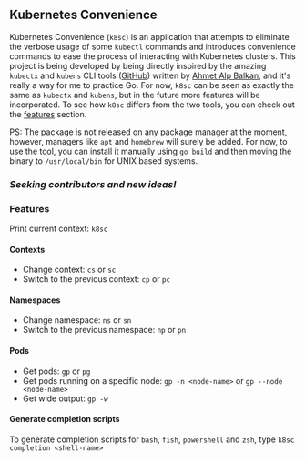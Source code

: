 ## Kubernetes Convenience

Kubernetes Convenience (`k8sc`) is an application that attempts to eliminate the verbose usage of some `kubectl` commands 
and introduces convenience commands to ease the process of interacting with Kubernetes clusters. This project is
being developed by being directly inspired by the amazing `kubectx` and `kubens` CLI tools ([GitHub](https://github.com/ahmetb/kubectx))
written by [Ahmet Alp Balkan](https://github.com/ahmetb), and it's really a way for me to practice Go.
For now, `k8sc` can be seen as exactly the same as `kubectx` and `kubens`, but in the future more features will be 
incorporated. To see how `k8sc` differs from the two tools, you can check out the [features](#Features) section.

PS: The package is not released on any package manager at the moment, however, managers like `apt` and `homebrew` will
surely be added. For now, to use the tool, you can install it manually using `go build` and then moving the binary to 
`/usr/local/bin` for UNIX based systems.

### *Seeking contributors and new ideas!*

### Features

Print current context: `k8sc`

#### Contexts
* Change context: `cs` or `sc`
* Switch to the previous context: `cp` or `pc`

#### Namespaces
* Change namespace: `ns` or `sn`
* Switch to the previous namespace: `np` or `pn`

#### Pods
* Get pods: `gp` or `pg`
* Get pods running on a specific node: `gp -n <node-name>` or `gp --node <node-name>`
* Get wide output: `gp -w`

#### Generate completion scripts
To generate completion scripts for `bash`, `fish`, `powershell` and `zsh`, 
type `k8sc completion <shell-name>`